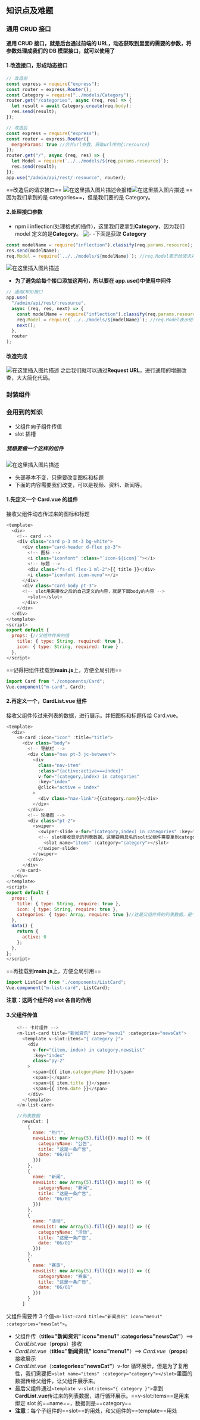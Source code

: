## 知识点及难题

### 通用 CRUD 接口

**通用 CRUD 接口，就是后台通过前端的 URL，动态获取到里面的需要的参数，将参数处理成我们的 DB 模型接口，就可以使用了**

#### 1.改造接口，形成动态接口

```js
// 改造前
const express = require("express");
const router = express.Router();
const Category = require("../models/Category");
router.get("/categories", async (req, res) => {
  let result = await Category.create(req.body);
  res.send(result);
});

// 改造后
const express = require("express");
const router = express.Router({
  mergeParams: true //合并url参数，获取url传的{:resource}
});
router.get("/", async (req, res) => {
  let Model = require(`../../models/${req.params.resource}`);
  res.send(result);
});
app.use("/admin/api/rest/:resource", router);
```

==改造后的请求接口==
![在这里插入图片描述](https://img-blog.csdnimg.cn/20200202191923236.png)会报错![在这里插入图片描述](https://img-blog.csdnimg.cn/20200202190255305.png)
==因为我们拿到的是 categories==，但是我们要的是 Category。

#### 2.处理接口参数

- npm i inflection(处理格式的插件)，这里我们要拿到**Category**，因为我们 model 定义的是**Category**。
  ![-](https://img-blog.csdnimg.cn/20200202192524149.png?x-oss-process=image/watermark,type_ZmFuZ3poZW5naGVpdGk,shadow_10,text_aHR0cHM6Ly9ibG9nLmNzZG4ubmV0L3FxXzQ0Nzc1Nzgy,size_16,color_FFFFFF,t_70) -下面是获取 **Category**

```js
const modelName = require("inflection").classify(req.params.resource); //复数转单数，首字母大写
res.send(modelName);
req.Model = require(`../../models/${modelName}`); //req.Model表示给请求对象上加上Model，之后的req都可以引用
```

![在这里插入图片描述](https://img-blog.csdnimg.cn/20200202191013748.png)

- **为了避免给每个接口添加这两句，所以要在 app.use()中使用中间件**

```javascript
// 通用CRUD接口
app.use(
  "/admin/api/rest/:resource",
  async (req, res, next) => {
    const modelName = require("inflection").classify(req.params.resource); //复数转单数，首字母大写
    req.Model = require(`../../models/${modelName}`); //req.Model表示给请求对象上加上Model，之后的req都可以引用
    next();
  },
  router
);
```

#### 改造完成

![在这里插入图片描述](https://img-blog.csdnimg.cn/20200202191747256.png)
之后我们就可以通过**Request URL**，进行通用的增删改查，大大简化代码。

### 封装组件

### **会用到的知识**

- 父组件向子组件传值
- slot 插槽

##### 我想要做一个这样的组件

![在这里插入图片描述](https://img-blog.csdnimg.cn/20200203153357958.png?x-oss-process=image/watermark,type_ZmFuZ3poZW5naGVpdGk,shadow_10,text_aHR0cHM6Ly9ibG9nLmNzZG4ubmV0L3FxXzQ0Nzc1Nzgy,size_16,color_FFFFFF,t_70)

- 头部基本不变，只需要改变图标和标题
- 下面的内容需要我们改变，可以是视频、资料、新闻等。

#### 1.先定义一个 Card.vue 的组件

接收父组件动态传过来的图标和标题

```javascript
<template>
  <div>
    <!-- card -->
    <div class="card p-3 mt-3 bg-white">
      <div class="card-header d-flex pb-3">
        <!-- 图标 -->
        <i class="iconfont" :class="`icon-${icon}`"></i>
        <!-- 标题 -->
        <div class="fs-xl flex-1 ml-2">{{ title }}</div>
        <i class="iconfont icon-menu"></i>
      </div>
      <div class="card-body pt-3">
      <!-- slot用来接收之后的自己定义的内容，就是下面body的内容 -->
        <slot></slot>
      </div>
    </div>
  </div>
</template>
<script>
export default {
  props: {//父组件传来的值
    title: { type: String, required: true },
    icon: { type: String, required: true }
  },
</script>
```

==记得把组件挂载到**main.js**上，方便全局引用==

```javascript
import Card from "./components/Card";
Vue.component("m-card", Card);
```

#### 2.再定义一个，CardList.vue 组件

接收父组件传过来列表的数据，进行展示。并把图标和标题传给 Card.vue。

```javascript
<template>
  <div>
    <m-card :icon="icon" :title="title">
      <div class="body">
        <!-- 导航栏 -->
        <div class="nav pt-3 jc-between">
          <div
            class="nav-item"
            :class="{active:active===index}"
            v-for="(category,index) in categories"
            :key="index"
            @click="active = index"
          >
            <div class="nav-link">{{category.name}}</div>
          </div>
        </div>
        <!-- 轮播图 -->
        <div class="pt-2">
          <swiper>
            <swiper-slide v-for="(category,index) in categories" :key="index">
            <!-- slot接收显示的列表数据，这里要用具名的solt父组件需要拿到category这个值 -->
              <slot name="items" :category="category"></slot>
            </swiper-slide>
          </swiper>
        </div>
      </div>
    </m-card>
  </div>
</template>
<script>
export default {
  props: {
    title: { type: String, require: true },
    icon: { type: String, require: true },
    categories: { type: Array, require: true }//这是父组件传的列表数据，是个数组
  },
  data() {
    return {
      active: 0
    };
  },
};
</script>
```

==再挂载到**main.js**上，方便全局引用==

```javascript
import ListCard from "./components/ListCard";
Vue.component("m-list-card", ListCard);
```

**注意：这两个组件的 slot 各自的作用**

#### 3.父组件传值

```javascript
    <!-- 卡片组件 -->
    <m-list-card title="新闻资讯" icon="menu1" :categories="newsCat">
      <template v-slot:items="{ category }">
        <div
          v-for="(item, index) in category.newsList"
          :key="index"
          class="py-2"
        >
          <span>[{{ item.categoryName }}]</span>
          <span>|</span>
          <span>{{ item.title }}</span>
          <span>{{ item.date }}</span>
        </div>
      </template>
    </m-list-card>

    //列表数据
      newsCat: [
        {
          name: "热门",
          newsList: new Array(5).fill({}).map(() => ({
            categoryName: "公告",
            title: "这是一条广告",
            date: "06/01"
          }))
        },
        {
          name: "新闻",
          newsList: new Array(5).fill({}).map(() => ({
            categoryName: "新闻",
            title: "这是一条广告",
            date: "06/01"
          }))
        },
        {
          name: "活动",
          newsList: new Array(5).fill({}).map(() => ({
            categoryName: "活动",
            title: "这是一条广告",
            date: "06/01"
          }))
        },
        {
          name: "赛事",
          newsList: new Array(5).fill({}).map(() => ({
            categoryName: "赛事",
            title: "这是一条广告",
            date: "06/01"
          }))
        }
      ]
```

父组件需要传 3 个值`<m-list-card title="新闻资讯" icon="menu1" :categories="newsCat">`。

- 父组件传（**title="新闻资讯" icon="menu1" :categories="newsCat"**）==> _CardList.vue_（**props**）接收
- _CardList.vue_（**title="新闻资讯" icon="menu1"**）==> _Card.vue_（**props**）接收展示
- _CardList.vue_（**:categories="newsCat"**）v-for 循环展示，但是为了复用性，我们需要把`<slot name="items" :category="category"></slot>`里面的数据传给父组件，让父组件展示来。
- 最后父组件通过`<template v-slot:items="{ category }">`拿到**CardList.vue**传过来的列表数据，进行循环展示。==v-slot:items==是用来绑定 slot 的==name==，数据则是==category==
- **注意**：每个子组件的==slot==的用处，和父组件的==template==用处
